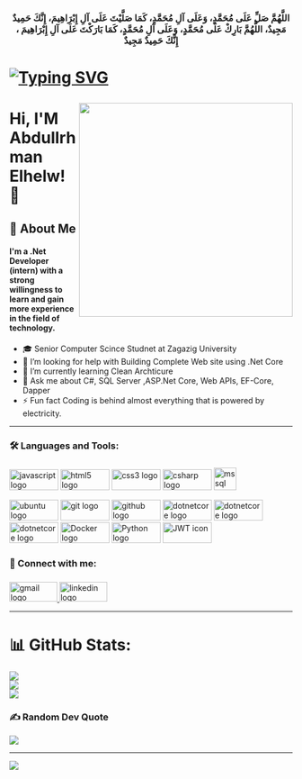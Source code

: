 
<h3 align="center" font="amiri" >  اللَّهُمَّ صَلِّ عَلَى مُحَمَّدٍ، وَعَلَى آلِ مُحَمَّدٍ، كَمَا صَلَّيْتَ عَلَى آلِ إِبْرَاهِيمَ، إِنَّكَ حَمِيدٌ مَجِيدٌ، اللَّهُمَّ بَارِكْ عَلَى مُحَمَّدٍ، وَعَلَى آلِ مُحَمَّدٍ، كَمَا بَارَكْتَ عَلَى آلِ إِبْرَاهِيمَ ، إِنَّكَ حَمِيدٌ مَجِيدٌ <h1> 

[![Typing SVG](https://readme-typing-svg.herokuapp.com?font=M+PLUS+1+Code&size=25&duration=4000&pause=200&color=C4FFD5&background=1C0FFF00&center=true&width=435&height=80&lines=Backend+Web+Developer+;Using+.Net+Core+;Always+Be+Inventive+)](https://git.io/typing-svg)

<img align="right" height="380" src="https://media3.giphy.com/media/VTtANKl0beDFQRLDTh/giphy.gif?cid=ecf05e47o1i5u2qtkhppb9kzgu36t94ccrpv648azbx4kvw3&ep=v1_gifs_search&rid=giphy.gif&ct=g"  />



# Hi, I'M Abdullrhman Elhelw! 👋


## 🚀 About Me
<h4>I'm a .Net Developer (intern)
with a strong willingness to learn and gain more experience in the field of technology.
</h4>

- 🎓 Senior Computer Scince Studnet at Zagazig University
- 🤝 I’m looking for help with Building Complete Web site using .Net Core
- 🌱 I’m currently learning Clean Archticure 
- 💬 Ask me about C#, SQL Server ,ASP.Net Core, Web APIs, EF-Core, Dapper
- ⚡ Fun fact Coding is behind almost everything that is powered by electricity.
  
 <hr/>




<h3 align="left">🛠 Languages and Tools:</h3>

###

<div align="left">
  <img src="https://cdn.jsdelivr.net/gh/devicons/devicon/icons/javascript/javascript-original.svg" height="37" width="87" alt="javascript logo"  />
  <img src="https://cdn.jsdelivr.net/gh/devicons/devicon/icons/html5/html5-original.svg" height="37" width="87" alt="html5 logo"  />
  <img src="https://cdn.jsdelivr.net/gh/devicons/devicon/icons/css3/css3-original.svg" height="37" width="87" alt="css3 logo"  />
  <img src="https://cdn.jsdelivr.net/gh/devicons/devicon/icons/csharp/csharp-original.svg" height="37" width="87" alt="csharp logo"  />
  <img src="https://www.svgrepo.com/show/303229/microsoft-sql-server-logo.svg" alt="mssql" width="40" height="40"/> </a> </p> 
  <img src="https://cdn.jsdelivr.net/gh/devicons/devicon/icons/ubuntu/ubuntu-plain.svg" height="37" width="87" alt="ubuntu logo"  />
  <img src="https://cdn.jsdelivr.net/gh/devicons/devicon/icons/git/git-original.svg" height="37" width="87" alt="git logo"  />
  <img src="https://cdn.jsdelivr.net/gh/devicons/devicon/icons/github/github-original.svg" height="37" width="87" alt="github logo"  />
  <img src="https://cdn.jsdelivr.net/gh/devicons/devicon/icons/dotnetcore/dotnetcore-original.svg" height="37" width="87" alt="dotnetcore logo"  />
  <img src="https://cdn.jsdelivr.net/gh/devicons/devicon/icons/canva/canva-original.svg" height="37" width="87" alt="dotnetcore logo"  />
  <img src="https://cdn.jsdelivr.net/gh/devicons/devicon/icons/mongodb/mongodb-original.svg" height="37" width="87" alt="dotnetcore logo"  />
  <img src="https://cdn.jsdelivr.net/gh/devicons/devicon/icons/docker/docker-original.svg" height="37" width="87" alt="Docker logo" />
  <img src="https://cdn.jsdelivr.net/gh/devicons/devicon/icons/python/python-original.svg" height="37" width="87" alt="Python logo" />
  <img src="https://cdn.jsdelivr.net/gh/devicons/devicon/icons/key/key-plain.svg" height="37" width="87" alt="JWT icon" />


</div>

###

<h3 align="left"> 🔗 Connect with me:</h3>

###

 
<div align="left">
  <a href="mailto:elhelw258@gmail.com" target="_blank">
  <img src="https://raw.githubusercontent.com/maurodesouza/profile-readme-generator/master/src/assets/icons/social/gmail/default.svg" width="85" height="35" alt="gmail logo"  />
  </a>
  
  <a href="https://www.linkedin.com/in/abdullrhman-elhelw-b325a8200/" target="_blank">
  
  <img src="https://raw.githubusercontent.com/maurodesouza/profile-readme-generator/master/src/assets/icons/social/linkedin/default.svg" width="85" height="35" alt="linkedin logo"  />
  
  </a>
 
</div>

 <hr/>


# 📊 GitHub Stats:
![](https://github-readme-stats.vercel.app/api?username=AbdullrhmanElhelw&theme=tokyonight&hide_border=true&include_all_commits=false&count_private=false)<br/>
![](https://github-readme-streak-stats.herokuapp.com/?user=AbdullrhmanElhelw&theme=tokyonight&hide_border=true)<br/>
![](https://github-readme-stats.vercel.app/api/top-langs/?username=AbdullrhmanElhelw&theme=tokyonight&hide_border=true&include_all_commits=false&count_private=false&layout=compact)

### ✍️ Random Dev Quote
![](https://quotes-github-readme.vercel.app/api?type=horizontal&theme=tokyonight)

---
[![](https://visitcount.itsvg.in/api?id=AbdullrhmanElhelw&icon=2&color=1)](https://visitcount.itsvg.in)



